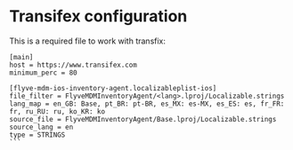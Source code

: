 # Transifex configuration

This is a required file to work with transfix:

```
[main]
host = https://www.transifex.com
minimum_perc = 80
```

````
[flyve-mdm-ios-inventory-agent.localizableplist-ios]
file_filter = FlyveMDMInventoryAgent/<lang>.lproj/Localizable.strings
lang_map = en_GB: Base, pt_BR: pt-BR, es_MX: es-MX, es_ES: es, fr_FR: fr, ru_RU: ru, ko_KR: ko
source_file = FlyveMDMInventoryAgent/Base.lproj/Localizable.strings
source_lang = en
type = STRINGS
```
